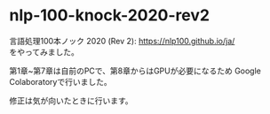 # nlp-100-knock-2020-rev2
言語処理100本ノック 2020 (Rev 2): https://nlp100.github.io/ja/   
をやってみました。

第1章~第7章は自前のPCで、第8章からはGPUが必要になるため Google Colaboratoryで行いました。

修正は気が向いたときに行います。
